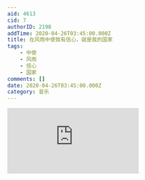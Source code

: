 ```yaml
---
aid: 4613
cid: 7
authorID: 2198
addTime: 2020-04-26T03:45:00.000Z
title: 在风雨中使我有信心，就是我的国家
tags:
    - 中使
    - 风雨
    - 信心
    - 国家
comments: []
date: 2020-04-26T03:45:00.000Z
category: 音乐
---
```


<div class="videowrapper"><iframe src="https://www.youtube.com/embed/BasH6_OqHHY" frameborder="0" allow="accelerometer; autoplay; encrypted-media; gyroscope; picture-in-picture" allowfullscreen=""></iframe></div>
